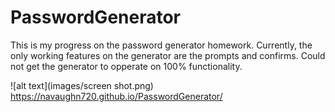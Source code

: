 # PasswordGenerator
This is my progress on the password generator homework.
Currently, the only working features on the generator are the prompts and confirms.
Could not get the generator to opperate on 100% functionality.

![alt text](images/screen shot.png)
https://navaughn720.github.io/PasswordGenerator/
